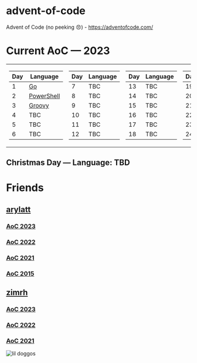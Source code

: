 # advent-of-code

Advent of Code (no peeking 😠) - https://adventofcode.com/

# Current AoC — 2023

<table>
<tr><td>

| **Day** | **Language**             |
| ------- | ------------------------ |
| 1       | [Go](./2023/01/)         |
| 2       | [PowerShell](./2023/02/) |
| 3       | [Groovy](./2023/03/)     |
| 4       | TBC                      |
| 5       | TBC                      |
| 6       | TBC                      |

</td><td>

| **Day** | **Language** |
| ------- | ------------ |
| 7       | TBC          |
| 8       | TBC          |
| 9       | TBC          |
| 10      | TBC          |
| 11      | TBC          |
| 12      | TBC          |

</td><td>

| **Day** | **Language** |
| ------- | ------------ |
| 13      | TBC          |
| 14      | TBC          |
| 15      | TBC          |
| 16      | TBC          |
| 17      | TBC          |
| 18      | TBC          |

</td><td>

| **Day** | **Language** |
| ------- | ------------ |
| 19      | TBC          |
| 20      | TBC          |
| 21      | TBC          |
| 22      | TBC          |
| 23      | TBC          |
| 24      | TBC          |

</td></tr> 
</table>

## Christmas Day — Language: TBD

# Friends

## [arylatt](https://github.com/arylatt/)

### [AoC 2023](https://github.com/arylatt/advent-of-code/tree/main/2023)

### [AoC 2022](https://github.com/arylatt/advent-of-code/tree/main/2022)

### [AoC 2021](https://github.com/arylatt/advent-of-code/tree/main/2021)

### [AoC 2015](https://github.com/arylatt/advent-of-code/tree/main/2015)

## [zimrh](https://github.com/zimrh)

### [AoC 2023](https://github.com/zimrh/advent-of-code-2023)

### [AoC 2022](https://github.com/zimrh/advent-of-code-2022)

### [AoC 2021](https://github.com/zimrh/advent-of-code-2021)

![lil doggos](./images/dog-hug.gif)
